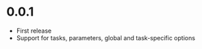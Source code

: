 0.0.1
=====

*   First release
*   Support for tasks, parameters, global
    and task-specific options

